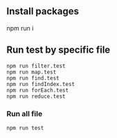 ## Install packages
npm run i

## Run test by specific file
```
npm run filter.test
npm run map.test
npm run find.test
npm run findIndex.test
npm run forEach.test
npm run reduce.test
```


### Run all file
```
npm run test
```